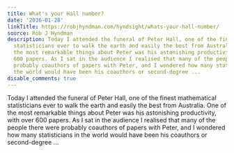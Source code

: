 ```yaml
---
title: What's your Hall number?
date: '2016-01-28'
linkTitle: https://robjhyndman.com/hyndsight/whats-your-hall-number/
source: Rob J Hyndman
description: Today I attended the funeral of Peter Hall, one of the finest mathematical
  statisticians ever to walk the earth and easily the best from Australia. One of
  the most remarkable things about Peter was his astonishing productivity, with over
  600 papers. As I sat in the audience I realised that many of the people there were
  probably coauthors of papers with Peter, and I wondered how many statisticians in
  the world would have been his coauthors or second-degree ...
disable_comments: true
---
```

Today I attended the funeral of Peter Hall, one of the finest mathematical statisticians ever to walk the earth and easily the best from Australia. One of the most remarkable things about Peter was his astonishing productivity, with over 600 papers. As I sat in the audience I realised that many of the people there were probably coauthors of papers with Peter, and I wondered how many statisticians in the world would have been his coauthors or second-degree ...
